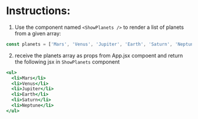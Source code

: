 # Instructions:

1. Use the component named `<ShowPlanets />` to render a list of planets from a given array:

```js
const planets = ['Mars', 'Venus', 'Jupiter', 'Earth', 'Saturn', 'Neptune'];
```

2. receive the planets array as props from App.jsx compoent and return the following jsx in `ShowPlanets` component

```jsx
<ul>
  <li>Mars</li>
  <li>Venus</li>
  <li>Jupiter</li>
  <li>Earth</li>
  <li>Saturn</li>
  <li>Neptune</li>
</ul>
```
